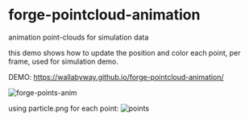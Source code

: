 # forge-pointcloud-animation
animation point-clouds for simulation data

this demo shows how to update the position and color each point, per frame, used for simulation demo.

DEMO:  https://wallabyway.github.io/forge-pointcloud-animation/

![forge-points-anim](https://user-images.githubusercontent.com/440241/88244256-1e858580-cc48-11ea-9729-3feac3df0912.gif)

using particle.png for each point:
![points](https://user-images.githubusercontent.com/440241/88243455-4c1cff80-cc45-11ea-91e1-de1d74faae44.jpg)

